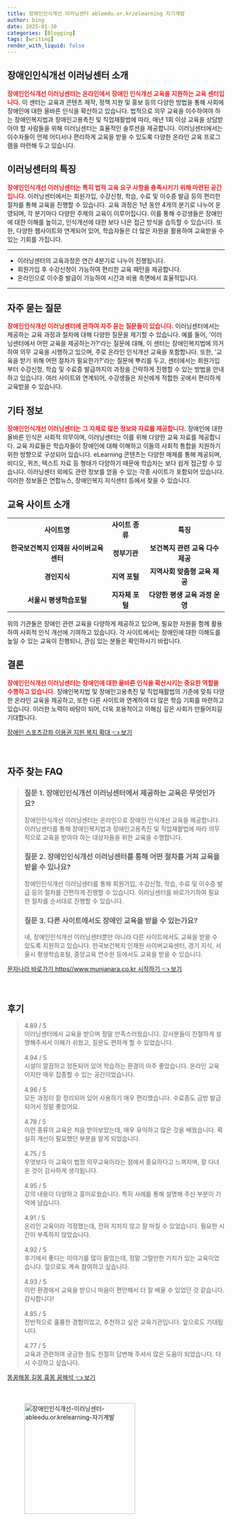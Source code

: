 ```yaml
---
title: 장애인인식개선 이러닝센터 ableedu.or.kr/elearning 자기계발
author: bing
date: 2025-01-30
categories: [Blogging]
tags: [writing]
render_with_liquid: false
---
```



<h2 id='장애인인식개선이러닝센터소개'>장애인인식개선 이러닝센터 소개</h2>

<p><b><span style="color: #ee2323;">장애인인식개선 이러닝센터는 온라인에서 장애인 인식개선 교육을 지원하는 교육 센터입니다.</span></b> 이 센터는 교육과 콘텐츠 제작, 정책 지원 및 홍보 등의 다양한 방법을 통해 사회에 장애인에 대한 올바른 인식을 확산하고 있습니다. 법적으로 의무 교육을 이수하여야 하는 장애인복지법과 장애인고용촉진 및 직업재활법에 따라, 매년 1회 이상 교육을 상담받아야 할 사람들을 위해 이러닝센터는 효율적인 솔루션을 제공합니다. 이러닝센터에서는 이수자들이 언제 어디서나 편리하게 교육을 받을 수 있도록 다양한 온라인 교육 프로그램을 마련해 두고 있습니다.</p>

<h2 id='센터특징'>이러닝센터의 특징</h2>

<p><b><span style="color: #ee2323;">장애인인식개선 이러닝센터는 특히 법적 교육 요구 사항을 충족시키기 위해 마련된 공간입니다.</span></b> 이러닝센터에서는 회원가입, 수강신청, 학습, 수료 및 이수증 발급 등의 편리한 절차를 통해 교육을 진행할 수 있습니다. 교육 과정은 1년 동안 4개의 분기로 나누어 운영되며, 각 분기마다 다양한 주제의 교육이 이루어집니다. 이를 통해 수강생들은 장애인에 대한 이해를 높이고, 인식개선에 대한 보다 나은 접근 방식을 습득할 수 있습니다. 또한, 다양한 웹사이트와 연계되어 있어, 학습자들은 더 많은 자원을 활용하여 교육받을 수 있는 기회를 가집니다.</p>

<hr />

<ul>
    <li>이러닝센터의 교육과정은 연간 4분기로 나누어 진행됩니다.</li>
    <li>회원가입 후 수강신청이 가능하여 편리한 교육 패턴을 제공합니다.</li>
    <li>온라인으로 이수증 발급이 가능하여 시간과 비용 측면에서 효율적입니다.</li>
</ul>

<hr />

<h2 id='자주묻는질문'>자주 묻는 질문</h2>

<p><b><span style="color: #ee2323;">장애인인식개선 이러닝센터에 관하여 자주 묻는 질문들이 있습니다.</span></b> 이러닝센터에서는 제공하는 교육 과정과 절차에 대해 다양한 질문을 제기할 수 있습니다. 예를 들어, '이러닝센터에서 어떤 교육을 제공하는가?'라는 질문에 대해, 이 센터는 장애인복지법에 의거하여 의무 교육을 시행하고 있으며, 주로 온라인 인식개선 교육을 포함합니다. 또한, '교육을 받기 위해 어떤 절차가 필요한가?'라는 질문에 뿌리를 두고, 센터에서는 회원가입부터 수강신청, 학습 및 수료증 발급까지의 과정을 간략하게 진행할 수 있는 방법을 안내하고 있습니다. 여러 사이트와 연계되어, 수강생들은 자신에게 적합한 곳에서 편리하게 교육받을 수 있습니다.</p>

<h2 id='기타정보'>기타 정보</h2>

<p><b><span style="color: #ee2323;">장애인인식개선 이러닝센터는 그 자체로 많은 정보와 자료를 제공합니다.</span></b> 장애인에 대한 올바른 인식은 사회적 의무이며, 이러닝센터는 이를 위해 다양한 교육 자료를 제공합니다. 교육 자료들은 학습자들이 장애인에 대해 이해하고 이들의 사회적 통합을 지원하기 위한 방향으로 구성되어 있습니다. eLearning 콘텐츠는 다양한 매체를 통해 제공되며, 비디오, 퀴즈, 텍스트 자료 등 형태가 다양하기 때문에 학습자는 보다 쉽게 접근할 수 있습니다. 이러닝센터 외에도 관련 정보를 얻을 수 있는 각종 사이트가 포함되어 있습니다. 이러한 정보들은 연합뉴스, 장애인복지 지식센터 등에서 찾을 수 있습니다.</p>

<h2 id='교육사이트소개'>교육 사이트 소개</h2>

<table>
    <tr>
        <td style="text-align: center; height: 17px;"><b>사이트명</b></td>
        <td style="text-align: center; height: 17px;"><b>사이트 종류</b></td>
        <td style="text-align: center; height: 17px;"><b>특징</b></td>
    </tr>
    <tr>
        <td style="text-align: center; height: 17px;"><b>한국보건복지 인재원 사이버교육센터</b></td>
        <td style="text-align: center; height: 17px;"><b>정부기관</b></td>
        <td style="text-align: center; height: 17px;"><b>보건복지 관련 교육 다수 제공</b></td>
    </tr>
    <tr>
        <td style="text-align: center; height: 17px;"><b>경인지식</b></td>
        <td style="text-align: center; height: 17px;"><b>지역 포털</b></td>
        <td style="text-align: center; height: 17px;"><b>지역사회 맞춤형 교육 제공</b></td>
    </tr>
    <tr>
        <td style="text-align: center; height: 17px;"><b>서울시 평생학습포털</b></td>
        <td style="text-align: center; height: 17px;"><b>지자체 포털</b></td>
        <td style="text-align: center; height: 17px;"><b>다양한 평생 교육 과정 운영</b></td>
    </tr>
</table>

<p>위의 기관들은 장애인 관련 교육을 다양하게 제공하고 있으며, 필요한 자원을 함께 활용하여 사회적 인식 개선에 기여하고 있습니다. 각 사이트에서는 장애인에 대한 이해도를 높일 수 있는 교육이 진행되니, 관심 있는 분들은 확인하시기 바랍니다.</p>

<h2 id='결론'>결론</h2>

<p><b><span style="color: #ee2323;">장애인인식개선 이러닝센터는 장애인에 대한 올바른 인식을 확산시키는 중요한 역할을 수행하고 있습니다.</span></b> 장애인복지법 및 장애인고용촉진 및 직업재활법의 기준에 맞춰 다양한 온라인 교육을 제공하고, 또한 다른 사이트와 연계하여 더 많은 학습 기회를 마련하고 있습니다. 이러한 노력이 바탕이 되어, 더욱 포용적이고 이해심 깊은 사회가 만들어지길 기대합니다.</p>


<p><a class="click-button" title="장애인 스포츠강좌 이용권 지원 복지 확대" href="https://24nara.github.io/posts/%EC%9E%A5%EC%95%A0%EC%9D%B8-%EC%8A%A4%ED%8F%AC%EC%B8%A0%EA%B0%95%EC%A2%8C-%EC%9D%B4%EC%9A%A9%EA%B6%8C-%EC%A7%80%EC%9B%90-%EB%B3%B5%EC%A7%80-%ED%99%95%EB%8C%80/" rel="dofollow">장애인 스포츠강좌 이용권 지원 복지 확대 👈 보기</a></p><br>
<h2 id='자주_찾는_FAQ'>자주 찾는 FAQ</h2>
<div itemscope="" itemtype="https://schema.org/FAQPage"> 
<blockquote> 
<div itemscope="" itemprop="mainEntity" itemtype="https://schema.org/Question"> 
<h3 itemprop="name">질문 1. 장애인인식개선 이러닝센터에서 제공하는 교육은 무엇인가요?</h3> 
<div itemscope="" itemprop="acceptedAnswer" itemtype="https://schema.org/Answer"> 
<span itemprop="text"> 
<p>장애인인식개선 이러닝센터는 온라인으로 장애인 인식개선 교육을 제공합니다. 이러닝센터를 통해 장애인복지법과 장애인고용촉진 및 직업재활법에 따라 의무적으로 교육을 받아야 하는 대상자들을 위한 교육을 수행합니다.</p> 
</span> 
</div> 
</div> 

<div itemscope="" itemprop="mainEntity" itemtype="https://schema.org/Question"> 
<h3 itemprop="name">질문 2. 장애인인식개선 이러닝센터를 통해 어떤 절차를 거쳐 교육을 받을 수 있나요?</h3> 
<div itemscope="" itemprop="acceptedAnswer" itemtype="https://schema.org/Answer"> 
<span itemprop="text"> 
<p>장애인인식개선 이러닝센터를 통해 회원가입, 수강신청, 학습, 수료 및 이수증 발급 등의 절차를 간편하게 진행할 수 있습니다. 이러닝센터를 바로가기하여 필요한 절차를 순서대로 진행할 수 있습니다.</p> 
</span> 
</div> 
</div> 

<div itemscope="" itemprop="mainEntity" itemtype="https://schema.org/Question"> 
<h3 itemprop="name">질문 3. 다른 사이트에서도 장애인 교육을 받을 수 있는가요?</h3> 
<div itemscope="" itemprop="acceptedAnswer" itemtype="https://schema.org/Answer"> 
<span itemprop="text"> 
<p>네, 장애인인식개선 이러닝센터뿐만 아니라 다른 사이트에서도 교육을 받을 수 있도록 지원하고 있습니다. 한국보건복지 인재원 사이버교육센터, 경기 지식, 서울시 평생학습포털, 중앙교육 연수원 등에서도 교육을 받을 수 있습니다.</p> 
</span> 
</div> 
</div> 

</blockquote> 
</div>
<p><a class="click-button" title="문자나라 바로가기 https//www.munjanara.co.kr 시작하기" href="https://24nara.github.io/posts/%EB%AC%B8%EC%9E%90%EB%82%98%EB%9D%BC-%EB%B0%94%EB%A1%9C%EA%B0%80%EA%B8%B0-httpswww.munjanara.co.kr-%EC%8B%9C%EC%9E%91%ED%95%98%EA%B8%B0/" rel="dofollow">문자나라 바로가기 https//www.munjanara.co.kr 시작하기 👈 보기</a></p><br>
<h2 id='후기'>후기</h2>
<div itemscope itemtype="https://schema.org/Product">
  <blockquote>
  <div itemprop="review" itemscope itemtype="https://schema.org/Review">
      <div itemprop="reviewRating" itemscope itemtype="https://schema.org/Rating"> <span itemprop="ratingValue">4.89</span> / <span itemprop="bestRating">5</span> </div>
      <span itemprop="reviewBody">이러닝센터에서 교육을 받으며 정말 만족스러웠습니다. 강사분들이 친절하게 설명해주셔서 이해가 쉬웠고, 질문도 편하게 할 수 있었습니다.</span>
  </div>
  <br>
  <div itemprop="review" itemscope itemtype="https://schema.org/Review">
      <div itemprop="reviewRating" itemscope itemtype="https://schema.org/Rating"> <span itemprop="ratingValue">4.94</span> / <span itemprop="bestRating">5</span> </div>
      <span itemprop="reviewBody">시설이 깔끔하고 정돈되어 있어 학습하는 환경이 아주 좋았습니다. 온라인 교육이지만 매우 집중할 수 있는 공간이었습니다.</span>
  </div>
  <br>
  <div itemprop="review" itemscope itemtype="https://schema.org/Review">
      <div itemprop="reviewRating" itemscope itemtype="https://schema.org/Rating"> <span itemprop="ratingValue">4.96</span> / <span itemprop="bestRating">5</span> </div>
      <span itemprop="reviewBody">모든 과정이 잘 정리되어 있어 사용하기 매우 편리했습니다. 수료증도 금방 발급되어서 정말 좋았어요.</span>
  </div>
  <br>
  <div itemprop="review" itemscope itemtype="https://schema.org/Review">
      <div itemprop="reviewRating" itemscope itemtype="https://schema.org/Rating"> <span itemprop="ratingValue">4.78</span> / <span itemprop="bestRating">5</span> </div>
      <span itemprop="reviewBody">이런 종류의 교육은 처음 받아보았는데, 매우 유익하고 많은 것을 배웠습니다. 확실히 개선이 필요했던 부분을 알게 되었습니다.</span>
  </div>
  <br>
  <div itemprop="review" itemscope itemtype="https://schema.org/Review">
      <div itemprop="reviewRating" itemscope itemtype="https://schema.org/Rating"> <span itemprop="ratingValue">4.75</span> / <span itemprop="bestRating">5</span> </div>
      <span itemprop="reviewBody">무엇보다 이 교육이 법정 의무교육이라는 점에서 중요하다고 느껴지며, 잘 다녀온 것이 감사하게 생각됩니다.</span>
  </div>
  <br>
  <div itemprop="review" itemscope itemtype="https://schema.org/Review">
      <div itemprop="reviewRating" itemscope itemtype="https://schema.org/Rating"> <span itemprop="ratingValue">4.95</span> / <span itemprop="bestRating">5</span> </div>
      <span itemprop="reviewBody">강의 내용이 다양하고 흥미로웠습니다. 특히 사례를 통해 설명해 주신 부분이 기억에 남습니다.</span>
  </div>
  <br>
  <div itemprop="review" itemscope itemtype="https://schema.org/Review">
      <div itemprop="reviewRating" itemscope itemtype="https://schema.org/Rating"> <span itemprop="ratingValue">4.91</span> / <span itemprop="bestRating">5</span> </div>
      <span itemprop="reviewBody">온라인 교육이라 걱정했는데, 전혀 지치지 않고 잘 마칠 수 있었습니다. 필요한 시간이 부족하지 않았습니다.</span>
  </div>
  <br>
  <div itemprop="review" itemscope itemtype="https://schema.org/Review">
      <div itemprop="reviewRating" itemscope itemtype="https://schema.org/Rating"> <span itemprop="ratingValue">4.92</span> / <span itemprop="bestRating">5</span> </div>
      <span itemprop="reviewBody">후기에서 좋다는 이야기를 많이 들었는데, 정말 그럴만한 가치가 있는 교육이었습니다. 앞으로도 계속 참여하고 싶습니다.</span>
  </div>
  <br>
  <div itemprop="review" itemscope itemtype="https://schema.org/Review">
      <div itemprop="reviewRating" itemscope itemtype="https://schema.org/Rating"> <span itemprop="ratingValue">4.93</span> / <span itemprop="bestRating">5</span> </div>
      <span itemprop="reviewBody">이런 환경에서 교육을 받으니 마음이 편안해서 더 잘 배울 수 있었던 것 같습니다. 감사합니다!</span>
  </div>
  <br>
  <div itemprop="review" itemscope itemtype="https://schema.org/Review">
      <div itemprop="reviewRating" itemscope itemtype="https://schema.org/Rating"> <span itemprop="ratingValue">4.85</span> / <span itemprop="bestRating">5</span> </div>
      <span itemprop="reviewBody">전반적으로 훌륭한 경험이었고, 추천하고 싶은 교육기관입니다. 앞으로도 기대됩니다.</span>
  </div>
  <br>
  <div itemprop="review" itemscope itemtype="https://schema.org/Review">
      <div itemprop="reviewRating" itemscope itemtype="https://schema.org/Rating"> <span itemprop="ratingValue">4.77</span> / <span itemprop="bestRating">5</span> </div>
      <span itemprop="reviewBody">교육과 관련하여 궁금한 점도 친절히 답변해 주셔서 많은 도움이 되었습니다. 다시 수강하고 싶습니다.</span>
  </div>
  </blockquote>
</div>
<p><a class="click-button" title="똥꿈해몽 길몽 흉몽 꿈해석" href="https://24nara.github.io/posts/%EB%98%A5%EA%BF%88%ED%95%B4%EB%AA%BD-%EA%B8%B8%EB%AA%BD-%ED%9D%89%EB%AA%BD-%EA%BF%88%ED%95%B4%EC%84%9D/" rel="dofollow">똥꿈해몽 길몽 흉몽 꿈해석 👈 보기</a></p><br>
<figure class="image"><img src="https://24nara.github.io/assets/img/thumbnail/장애인인식개선-이러닝센터-ableedu.or.krelearning-자기계발.webp" alt="장애인인식개선-이러닝센터-ableedu.or.krelearning-자기계발" width="256" height="256"></figure>